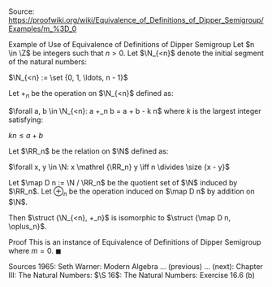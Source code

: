 # 

Source: https://proofwiki.org/wiki/Equivalence_of_Definitions_of_Dipper_Semigroup/Examples/m_%3D_0

Example of Use of Equivalence of Definitions of Dipper Semigroup
Let $n \in \Z$ be integers such that $n > 0$.
Let $\N_{<n}$ denote the initial segment of the natural numbers:

$\N_{<n} := \set {0, 1, \ldots, n - 1}$

Let $+_n$ be the operation on $\N_{<n}$ defined as:

$\forall a, b \in \N_{<n}: a +_n b = a + b - k n$
where $k$ is the largest integer satisfying:

$k n \le a + b$

Let $\RR_n$ be the relation on $\N$ defined as:

$\forall x, y \in \N: x \mathrel {\RR_n} y \iff n \divides \size {x - y}$

Let $\map D n := \N / \RR_n$ be the quotient set of $\N$ induced by $\RR_n$.
Let $\oplus_n$ be the operation induced on $\map D n$ by addition on $\N$.

Then $\struct {\N_{<n}, +_n}$ is isomorphic to  $\struct {\map D n, \oplus_n}$.


Proof
This is an instance of Equivalence of Definitions of Dipper Semigroup where $m = 0$.
$\blacksquare$


Sources
1965: Seth Warner: Modern Algebra ... (previous) ... (next): Chapter $\text {III}$: The Natural Numbers: $\S 16$: The Natural Numbers: Exercise $16.6 \ \text {(b)}$




